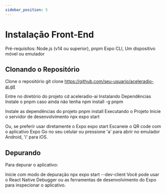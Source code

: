 ```yaml
---
sidebar_position: 5
---
```


# Instalação Front-End
Pré-requisitos: Node.js (v14 ou superior), pnpm Expo CLI, Um dispositivo móvel ou emulador

## Clonando o Repositório
Clone o repositório
git clone https://github.com/seu-usuario/aceleradio-ai.git

Entre no diretório do projeto
cd aceleradio-ai
Instalando Dependências
Instale o pnpm caso ainda não tenha
npm install -g pnpm

Instale as dependências do projeto
pnpm install
Executando o Projeto
Inicie o servidor de desenvolvimento
npx expo start

Ou, se preferir usar diretamente o Expo
expo start
Escaneie o QR code com o aplicativo Expo Go no seu celular ou pressione 'a' para abrir no emulador Android, 'i' para iOS.

## Depurando
Para depurar o aplicativo:

Inicie com modo de depuração
npx expo start --dev-client
Você pode usar o React Native Debugger ou as ferramentas de desenvolvimento do Expo para inspecionar o aplicativo.

